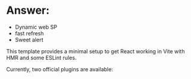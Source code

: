 # Answer:

-  Dynamic web SP
-  fast refresh
-  Sweet alert

This template provides a minimal setup to get React working in Vite with HMR and some ESLint rules.

Currently, two official plugins are available:
